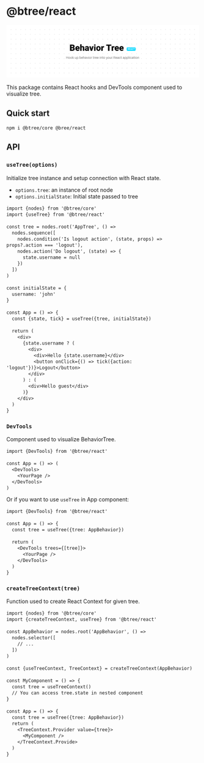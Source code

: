 # @btree/react

![](../../art/banner-react.png)

This package contains React hooks and DevTools component used to visualize tree.

## Quick start

```sh
npm i @btree/core @bree/react
```

## API

### `useTree(options)`

Initialize tree instance and setup connection with React state.

- `options.tree`: an instance of root node
- `options.initialState`: Initial state passed to tree

```tsx
import {nodes} from '@btree/core'
import {useTree} from '@btree/react'

const tree = nodes.root('AppTree', () =>
  nodes.sequence([
    nodes.condition('Is logout action', (state, props) => props?.action === 'logout'),
    nodes.action('Do logout', (state) => {
      state.username = null
    })
  ])
)

const initialState = {
  username: 'john'
}

const App = () => {
  const {state, tick} = useTree({tree, initialState})

  return (
    <div>
      {state.username ? (
        <div>
          <div>Hello {state.username}</div>
          <button onClick={() => tick({action: 'logout'})}>Logout</button>
        </div>
      ) : (
        <div>Hello guest</div>
      )}
    </div>
  )
}
```

### `DevTools`

Component used to visualize BehaviorTree.

```tsx
import {DevTools} from '@btree/react'

const App = () => (
  <DevTools>
    <YourPage />
  </DevTools>
)
```

Or if you want to use `useTree` in App component:

```tsx
import {DevTools} from '@btree/react'

const App = () => {
  const tree = useTree({tree: AppBehavior})

  return (
    <DevTools trees={[tree]}>
      <YourPage />
    </DevTools>
  )
}
```

### `createTreeContext(tree)`

Function used to create React Context for given tree.

```tsx
import {nodes} from '@btree/core'
import {createTreeContext, useTree} from '@btree/react'

const AppBehavior = nodes.root('AppBehavior', () =>
  nodes.selector([
    // ...
  ])
)

const {useTreeContext, TreeContext} = createTreeContext(AppBehavior)

const MyComponent = () => {
  const tree = useTreeContext()
  // You can access tree.state in nested component
}

const App = () => {
  const tree = useTree({tree: AppBehavior})
  return (
    <TreeContext.Provider value={tree}>
      <MyComponent />
    </TreeContext.Provide>
  )
}
```
